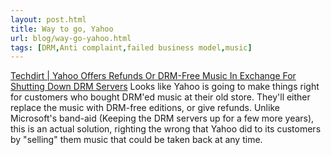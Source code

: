 ```yaml
---
layout: post.html
title: Way to go, Yahoo
url: blog/way-go-yahoo.html
tags: [DRM,Anti complaint,failed business model,music]
---
```

[Techdirt | Yahoo Offers Refunds Or DRM-Free Music In Exchange For Shutting Down DRM Servers](http://techdirt.com/articles/20080728/1455551813.shtml) Looks like Yahoo is going to make things right for customers who bought DRM'ed music at their old store. They'll either replace the music with DRM-free editions, or give refunds. Unlike Microsoft's band-aid (Keeping the DRM servers up for a few more years), this is an actual solution, righting the wrong that Yahoo did to its customers by "selling" them music that could be taken back at any time.
